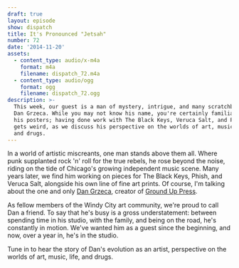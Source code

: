 ```yaml
---
draft: true
layout: episode
show: dispatch
title: It's Pronounced "Jetsah"
number: 72
date: '2014-11-20'
assets:
  - content_type: audio/x-m4a
    format: m4a
    filename: dispatch_72.m4a
  - content_type: audio/ogg
    format: ogg
    filename: dispatch_72.ogg
description: >-
  This week, our guest is a man of mystery, intrigue, and many scratchboards:
  Dan Grzeca. While you may not know his name, you're certainly familiar with
  his posters; having done work with The Black Keys, Veruca Salt, and Phish. It
  gets weird, as we discuss his perspective on the worlds of art, music, life,
  and drugs.
---
```

In a world of artistic miscreants, one man stands above them all. Where punk supplanted rock 'n' roll for the true rebels, he rose beyond the noise, riding on the tide of Chicago's growing independent music scene. Many years later, we find him working on pieces for The Black Keys, Phish, and Veruca Salt, alongside his own line of fine art prints. Of course, I'm talking about the one and only [Dan Grzeca](http://dangrzeca.com), creator of [Ground Up Press](http://groundup.bigcartel.com).

As fellow members of the Windy City art community, we're proud to call Dan a friend. To say that he's busy is a gross understatement: between spending time in his studio, with the family, and being on the road, he's constantly in motion. We've wanted him as a guest since the beginning, and now, over a year in, he's in the studio.

Tune in to hear the story of Dan's evolution as an artist, perspective on the worlds of art, music, life, and drugs.